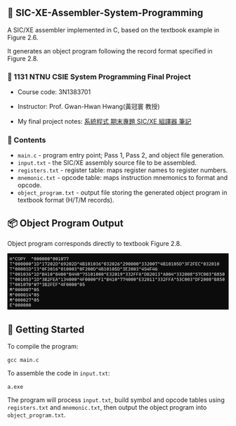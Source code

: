 ## 📝 SIC-XE-Assembler-System-Programming

A SIC/XE assembler implemented in C, based on the textbook example in Figure 2.6.  

It generates an object program following the record format specified in Figure 2.8.

### 🔗 1131 NTNU CSIE System Programming Final Project

- Course code: 3N1383701

- Instructor: Prof. Gwan-Hwan Hwang(黃冠寰 教授)

- My final project notes: [系統程式 期末專題 SIC/XE 組譯器 筆記](https://hackmd.io/GoPIZP9ASIWGcbJw0iDCIQ?view)

### 📁 Contents
- `main.c` - program entry point; Pass 1, Pass 2, and object file generation.
- `input.txt` - the SIC/XE assembly source file to be assembled.
- `registers.txt` - register table: maps register names to register numbers.
- `mnemonic.txt` - opcode table: maps instruction mnemonics to format and opcode.
- `object_program.txt` - output file storing the generated object program in textbook format (H/T/M records).

## 📦 Object Program Output
Object program corresponds directly to textbook Figure 2.8.

![obj](image/1.png)

## 🚀 Getting Started
To compile the program:
```
gcc main.c
```
To assemble the code in `input.txt`:
```
a.exe
```
The program will process `input.txt`, build symbol and opcode tables using `registers.txt` and `mnemonic.txt`, then output the object program into `object_program.txt`.
